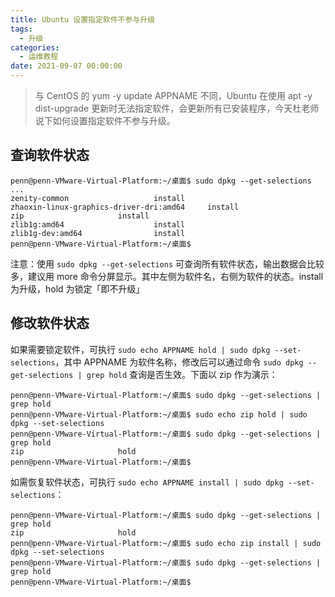 ```yaml
---
title: Ubuntu 设置指定软件不参与升级
tags:
  - 升级
categories:
  - 运维教程
date: 2021-09-07 00:00:00
---
```


> 与 CentOS 的 yum -y update APPNAME 不同，Ubuntu 在使用 apt -y dist-upgrade 更新时无法指定软件，会更新所有已安装程序，今天杜老师说下如何设置指定软件不参与升级。

<!-- more -->

## 查询软件状态

```
penn@penn-VMware-Virtual-Platform:~/桌面$ sudo dpkg --get-selections
...
zenity-common					install
zhaoxin-linux-graphics-driver-dri:amd64		install
zip						install
zlib1g:amd64					install
zlib1g-dev:amd64				install
penn@penn-VMware-Virtual-Platform:~/桌面$
```

注意：使用 `sudo dpkg --get-selections` 可查询所有软件状态，输出数据会比较多，建议用 more 命令分屏显示。其中左侧为软件名，右侧为软件的状态。install 为升级，hold 为锁定「即不升级」

## 修改软件状态

如果需要锁定软件，可执行 `sudo echo APPNAME hold | sudo dpkg --set-selections`，其中 APPNAME 为软件名称，修改后可以通过命令 `sudo dpkg --get-selections | grep hold` 查询是否生效。下面以 zip 作为演示：

```
penn@penn-VMware-Virtual-Platform:~/桌面$ sudo dpkg --get-selections | grep hold
penn@penn-VMware-Virtual-Platform:~/桌面$ sudo echo zip hold | sudo dpkg --set-selections
penn@penn-VMware-Virtual-Platform:~/桌面$ sudo dpkg --get-selections | grep hold
zip						hold
penn@penn-VMware-Virtual-Platform:~/桌面$
```

如需恢复软件状态，可执行 `sudo echo APPNAME install | sudo dpkg --set-selections`：

```
penn@penn-VMware-Virtual-Platform:~/桌面$ sudo dpkg --get-selections | grep hold
zip						hold
penn@penn-VMware-Virtual-Platform:~/桌面$ sudo echo zip install | sudo dpkg --set-selections
penn@penn-VMware-Virtual-Platform:~/桌面$ sudo dpkg --get-selections | grep hold
penn@penn-VMware-Virtual-Platform:~/桌面$
```
